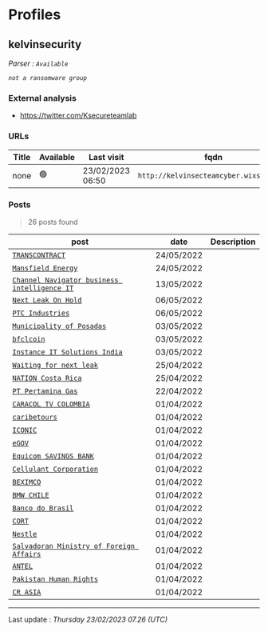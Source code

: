 # Profiles

## **kelvinsecurity**


_Parser : `Available`_

_`not a ransomware group`_

### External analysis
- https://twitter.com/Ksecureteamlab

### URLs
| Title | Available | Last visit | fqdn | Screenshot 
|---|---|---|---|---|
| none | 🟢 | 23/02/2023 06:50 | `http://kelvinsecteamcyber.wixsite.com` | <a href="https://www.ransomware.live/screenshots/kelvinsecteamcyber-wixsite-com.png" target=_blank>📸</a> | 

### Posts

> 26 posts found

| post | date | Description
|---|---|---|
| [`TRANSCONTRACT`](https://google.com/search?q=TRANSCONTRACT) | 24/05/2022 |   |
| [`Mansfield Energy`](https://google.com/search?q=Mansfield+Energy) | 24/05/2022 |   |
| [`Channel Navigator business intelligence IT`](https://google.com/search?q=Channel+Navigator+business+intelligence+IT) | 13/05/2022 |   |
| [`Next Leak On Hold`](https://google.com/search?q=Next+Leak+On+Hold) | 06/05/2022 |   |
| [`PTC Industries`](https://google.com/search?q=PTC+Industries) | 06/05/2022 |   |
| [`Municipality of Posadas`](https://google.com/search?q=Municipality+of+Posadas) | 03/05/2022 |   |
| [`bfclcoin`](https://google.com/search?q=bfclcoin) | 03/05/2022 |   |
| [`Instance IT Solutions India`](https://google.com/search?q=Instance+IT+Solutions+India) | 03/05/2022 |   |
| [`Waiting for next leak`](https://google.com/search?q=Waiting+for+next+leak) | 25/04/2022 |   |
| [`NATION Costa Rica`](https://google.com/search?q=NATION+Costa+Rica) | 25/04/2022 |   |
| [`PT Pertamina Gas`](https://google.com/search?q=PT+Pertamina+Gas) | 22/04/2022 |   |
| [`CARACOL TV COLOMBIA`](https://google.com/search?q=CARACOL+TV+COLOMBIA) | 01/04/2022 |   |
| [`caribetours`](https://google.com/search?q=caribetours) | 01/04/2022 |   |
| [`ICONIC`](https://google.com/search?q=ICONIC) | 01/04/2022 |   |
| [`eGOV`](https://google.com/search?q=eGOV) | 01/04/2022 |   |
| [`Equicom SAVINGS BANK`](https://google.com/search?q=Equicom+SAVINGS+BANK) | 01/04/2022 |   |
| [`Cellulant Corporation`](https://google.com/search?q=Cellulant+Corporation) | 01/04/2022 |   |
| [`BEXIMCO`](https://google.com/search?q=BEXIMCO) | 01/04/2022 |   |
| [`BMW CHILE`](https://google.com/search?q=BMW+CHILE) | 01/04/2022 |   |
| [`Banco do Brasil`](https://google.com/search?q=Banco+do+Brasil) | 01/04/2022 |   |
| [`CORT`](https://google.com/search?q=CORT) | 01/04/2022 |   |
| [`Nestle`](https://google.com/search?q=Nestle) | 01/04/2022 |   |
| [`Salvadoran Ministry of Foreign Affairs`](https://google.com/search?q=Salvadoran+Ministry+of+Foreign+Affairs) | 01/04/2022 |   |
| [`ANTEL`](https://google.com/search?q=ANTEL) | 01/04/2022 |   |
| [`Pakistan Human Rights`](https://google.com/search?q=Pakistan+Human+Rights) | 01/04/2022 |   |
| [`CR ASIA`](https://google.com/search?q=CR+ASIA) | 01/04/2022 |   |

 --- 


Last update : _Thursday 23/02/2023 07.26 (UTC)_
